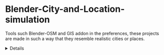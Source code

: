 # Blender-City-and-Location-simulation

Tools such Blender-OSM and GIS addon in the preferences, these projects are made in such a way that they resemble realistic cities or places.
<details>
  
 * The addon imports buildings from OpenStreetMap. Building height and number of floors are used to create the final scene. Composition into 3D parts for a building with the complex structure is also processed. A large number of roof shapes is supported. If a terrain is provided, buildings are placed on the terrain automatically.
  
 * The addon downloads and imports real world terrain data with resolution about 30 meter.
  
 * The addon can import GPX-tracks and project them on the terrain.
  
 * River, lakes, forests, vegetation are imported as polygons. If a terrain is provided, they are projected on the terrain.
  
 * Imported roads, paths and railways have width. They are represented by Blender curves with a profile object. If a terrain is provided, roads are projected on the terrain.
<\details>
